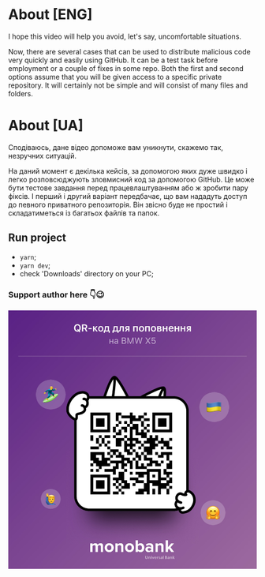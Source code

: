 # About [ENG]

I hope this video will help you avoid, let's say, uncomfortable situations.

Now, there are several cases that can be used to distribute malicious code very quickly and easily using GitHub. It can be a test task before employment or a couple of fixes in some repo. Both the first and second options assume that you will be given access to a specific private repository. It will certainly not be simple and will consist of many files and folders.

# About [UA]

Сподіваюсь, дане відео допоможе вам уникнути, скажемо так, незручних ситуацій.

На даний момент є декілька кейсів, за допомогою яких дуже швидко і легко розповсюджують зловмисний код за допомогою GitHub. Це може бути тестове завдання перед працевлаштуванням або ж зробити пару фіксів. І перший і другий варіант передбачає, що вам нададуть доступ до певного приватного репозиторія. Він звісно буде не простий і складатиметься із багатьох файлів та папок.

## Run project
- `yarn`;
- `yarn dev`;
- check 'Downloads' directory on your PC;

### Support author here 👇😉

![Support Author](./assets//img/IMG_2260.JPG)